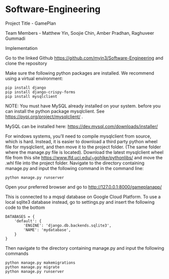 # Software-Engineering


Project Title - GamePlan

Team Members - Matthew Yin, Soojie Chin, Amber Pradhan, Raghuveer Gummadi

Implementation

Go to the linked Github https://github.com/myin3/Software-Engineering and clone the repository

Make sure the following python packages are installed. We recommend using a virtual environment:

```
pip install django
pip install django-crispy-forms
pip install mysqlclient
```
	
NOTE: You must have MySQL already installed on your system. before you can install the python package mysqlclient. See https://pypi.org/project/mysqlclient/ . 

MySQL can be installed here: https://dev.mysql.com/downloads/installer/
	
For windows systems, you’ll need to compile mysqlclient from source, which is hard. Instead, it is easier to download a third party python wheel file for mysqlclient, and then move it to the project folder. (The same folder where the manage.py file is located). Download the latest mysqlclient wheel file from this site https://www.lfd.uci.edu/~gohlke/pythonlibs/ and move the .whl file into the project folder.
Navigate to the directory containing manage.py and input the following command in the command line: 

```
python manage.py runserver
```

Open your preferred browser and go to http://127.0.0.1:8000/gameplanapp/

This is connected to a mqsql database on Google Cloud Platform. To use a local sqlite3 database instead, go to settings.py and insert the following code to the bottom 

```
DATABASES = {
    'default': {
        'ENGINE': 'django.db.backends.sqlite3',
        'NAME': 'mydatabase',
    }
}
```

Then navigate to the directory containing manage.py and input the following commands

```
python manage.py makemigrations
python manage.py migrate
python manage.py runserver
```



